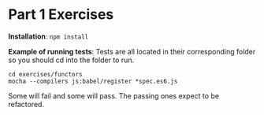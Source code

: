 Part 1 Exercises
==================

**Installation**:
`npm install`

**Example of running tests**:
Tests are all located in their corresponding folder so you should cd into the folder to run.

```
cd exercises/functors
mocha --compilers js:babel/register *spec.es6.js
```

Some will fail and some will pass. The passing ones expect to be refactored.
